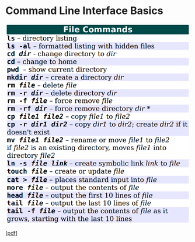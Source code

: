 # Command Line Interface Basics

![linux file commands](assets/images/file-commands.png)

[[pdf](assets/documents/linux-command-reference-fosswire.pdf)]
